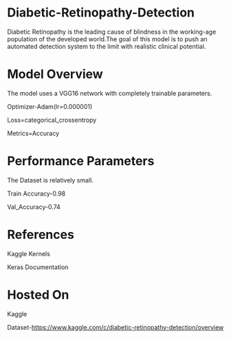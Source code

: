 # Diabetic-Retinopathy-Detection
Diabetic Retinopathy is the leading cause of blindness in the working-age population of the developed world.The goal of this model  is to push an automated detection system to the limit with realistic clinical potential.

# Model Overview
The model uses a VGG16 network with completely trainable parameters.

Optimizer-Adam(lr=0.000001)

Loss=categorical_crossentropy

Metrics=Accuracy

# Performance Parameters
The Dataset is relatively small.

Train Accuracy-0.98

Val_Accuracy-0.74

# References
Kaggle Kernels

Keras Documentation

# Hosted On
Kaggle

Dataset-https://www.kaggle.com/c/diabetic-retinopathy-detection/overview

